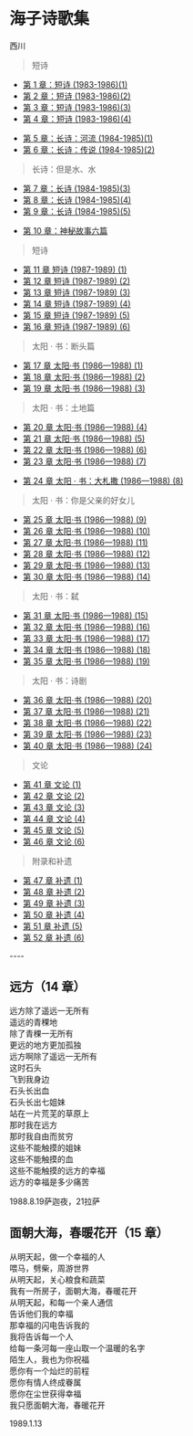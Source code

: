 <link href="../../css/style.css" rel="stylesheet" type="text/css" />



# 海子诗歌集
<span class="r">西川

<div class="dirs">

> 短诗

+ [第 1 章：短诗 (1983-1986)(1)](海子诗歌集/1.md)
+ [第 2 章：短诗 (1983-1986)(2)](海子诗歌集/2.md)
+ [第 3 章：短诗 (1983-1986)(3)](海子诗歌集/3.md)
+ [第 4 章：短诗 (1983-1986)(4)](海子诗歌集/4.md)

- [第 5 章：长诗：河流 (1984-1985)(1)](海子诗歌集/5.md)
- [第 6 章：长诗：传说 (1984-1985)(2)](海子诗歌集/6.md)

>  长诗：但是水、水
+ [第 7 章：长诗 (1984-1985)(3)](海子诗歌集/7.md)
+ [第 8 章：长诗 (1984-1985)(4)](海子诗歌集/8.md)
+ [第 9 章：长诗 (1984-1985)(5)](海子诗歌集/9.md)
- [第 10 章：神秘故事六篇](海子诗歌集/10.md)

> 短诗

+ [第 11 章 短诗 (1987-1989) (1)](海子诗歌集/11.md)
+ [第 12 章 短诗 (1987-1989) (2)](海子诗歌集/12.md)
+ [第 13 章 短诗 (1987-1989) (3)](海子诗歌集/13.md)
+ [第 14 章 短诗 (1987-1989) (4)](海子诗歌集/14.md)
+ [第 15 章 短诗 (1987-1989) (5)](海子诗歌集/15.md)
+ [第 16 章 短诗 (1987-1989) (6)](海子诗歌集/16.md)

> 太阳 · 书：断头篇

+ [第 17 章 太阳·书 (1986—1988) (1)](海子诗歌集/17.md)
+ [第 18 章 太阳·书 (1986—1988) (2)](海子诗歌集/18.md)
+ [第 19 章 太阳·书 (1986—1988) (3)](海子诗歌集/19.md)

> 太阳 · 书：土地篇

+ [第 20 章 太阳·书 (1986—1988) (4)](海子诗歌集/20.md)
+ [第 21 章 太阳·书 (1986—1988) (5)](海子诗歌集/21.md)
+ [第 22 章 太阳·书 (1986—1988) (6)](海子诗歌集/22.md)
+ [第 23 章 太阳·书 (1986—1988) (7)](海子诗歌集/23.md)
- [第 24 章 太阳 · 书：大札撒 (1986—1988) (8)](海子诗歌集/24.md)

> 太阳 · 书：你是父亲的好女儿

+ [第 25 章 太阳·书 (1986—1988) (9)](海子诗歌集/25.md)
+ [第 26 章 太阳·书 (1986—1988) (10)](海子诗歌集/26.md)
+ [第 27 章 太阳·书 (1986—1988) (11)](海子诗歌集/27.md)
+ [第 28 章 太阳·书 (1986—1988) (12)](海子诗歌集/28.md)
+ [第 29 章 太阳·书 (1986—1988) (13)](海子诗歌集/29.md)
+ [第 30 章 太阳·书 (1986—1988) (14)](海子诗歌集/30.md)

> 太阳 · 书：弑

+ [第 31 章 太阳·书 (1986—1988) (15)](海子诗歌集/31.md)
+ [第 32 章 太阳·书 (1986—1988) (16)](海子诗歌集/32.md)
+ [第 33 章 太阳·书 (1986—1988) (17)](海子诗歌集/33.md)
+ [第 34 章 太阳·书 (1986—1988) (18)](海子诗歌集/34.md)
+ [第 35 章 太阳·书 (1986—1988) (19)](海子诗歌集/35.md)

> 太阳 · 书：诗剧

+ [第 36 章 太阳·书 (1986—1988) (20)](海子诗歌集/36.md)
+ [第 37 章 太阳·书 (1986—1988) (21)](海子诗歌集/37.md)
+ [第 38 章 太阳·书 (1986—1988) (22)](海子诗歌集/38.md)
+ [第 39 章 太阳·书 (1986—1988) (23)](海子诗歌集/39.md)
+ [第 40 章 太阳·书 (1986—1988) (24)](海子诗歌集/40.md)

> 文论


+ [第 41 章 文论 (1)](海子诗歌集/41.md)
+ [第 42 章 文论 (2)](海子诗歌集/42.md)
+ [第 43 章 文论 (3)](海子诗歌集/43.md)
+ [第 44 章 文论 (4)](海子诗歌集/44.md)
+ [第 45 章 文论 (5)](海子诗歌集/45.md)
+ [第 46 章 文论 (6)](海子诗歌集/46.md)

> 附录和补遗


+ [第 47 章 补遗 (1)](海子诗歌集/47.md)
+ [第 48 章 补遗 (2)](海子诗歌集/48.md)
+ [第 49 章 补遗 (3)](海子诗歌集/49.md)
+ [第 50 章 补遗 (4)](海子诗歌集/50.md)
+ [第 51 章 补遗 (5)](海子诗歌集/51.md)
+ [第 52 章 补遗 (6)](海子诗歌集/52.md)

</div>

<span class="m"> ----

## 远方（14 章）

<div class="poetry">

远方除了遥远一无所有<br />
遥远的青稞地<br />
除了青稞一无所有<br />
更远的地方更加孤独<br />
远方啊除了遥远一无所有<br />
这时石头<br />
飞到我身边<br />
石头长出血<br />
石头长出七姐妹<br />
站在一片荒芜的草原上<br />
那时我在远方<br />
那时我自由而贫穷<br />
这些不能触摸的姐妹<br />
这些不能触摸的血<br />
这些不能触摸的远方的幸福<br />
远方的幸福是多少痛苦<br />

<span class="r">1988.8.19萨迦夜，21拉萨<br />

</div>

## 面朝大海，春暖花开（15 章）

<div class="poetry">


从明天起，做一个幸福的人<br />
喂马，劈柴，周游世界<br />
从明天起，关心粮食和蔬菜<br />
我有一所房子，面朝大海，春暖花开<br />
从明天起，和每一个亲人通信<br />
告诉他们我的幸福<br />
那幸福的闪电告诉我的<br />
我将告诉每一个人<br />
给每一条河每一座山取一个温暖的名字<br />
陌生人，我也为你祝福<br />
愿你有一个灿烂的前程<br />
愿你有情人终成眷属<br />
愿你在尘世获得幸福<br />
我只愿面朝大海，春暖花开<br />

<span class="r">1989.1.13<br />
